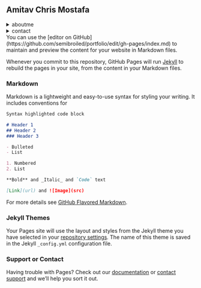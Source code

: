 ## Amitav Chris Mostafa

<details>
  <summary>aboutme</summary>

### aboutme
  
__i am a__ student <br>
__in my__ 4th Semester <br>
__at__ TU Darmstadt <br>
__studying__ Mechanical Engineering <br>
  
__i enjoy__

- programming
  - ai and machine learning
  - data science
  - games
- making music
- learning new skills
- swimming, biking, running
- calisthenics @freeletics
- food, but to eat 😆 <br><br>
and last but not least <br>
- sleep 🛌 💤

</details>

<details>
  <summary>contact</summary>
 __email__ amitavcmostafa@gmx.de
 __mobile__ +49-15-224-00-12-24
 __github__ https://github.com/semibroiled
 __kaggle__ https://www.kaggle.com/semibroiled

</details>
You can use the [editor on GitHub](https://github.com/semibroiled/portfolio/edit/gh-pages/index.md) to maintain and preview the content for your website in Markdown files.

Whenever you commit to this repository, GitHub Pages will run [Jekyll](https://jekyllrb.com/) to rebuild the pages in your site, from the content in your Markdown files.

### Markdown

Markdown is a lightweight and easy-to-use syntax for styling your writing. It includes conventions for

```markdown
Syntax highlighted code block

# Header 1
## Header 2
### Header 3

- Bulleted
- List

1. Numbered
2. List

**Bold** and _Italic_ and `Code` text

[Link](url) and ![Image](src)
```

For more details see [GitHub Flavored Markdown](https://guides.github.com/features/mastering-markdown/).

### Jekyll Themes

Your Pages site will use the layout and styles from the Jekyll theme you have selected in your [repository settings](https://github.com/semibroiled/portfolio/settings/pages). The name of this theme is saved in the Jekyll `_config.yml` configuration file.

### Support or Contact

Having trouble with Pages? Check out our [documentation](https://docs.github.com/categories/github-pages-basics/) or [contact support](https://support.github.com/contact) and we’ll help you sort it out.
